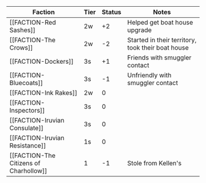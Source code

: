 
| Faction                                | Tier | Status | Notes                                             |
| -------------------------------------- | ---- | ------ | ------------------------------------------------- |
| [[FACTION-Red Sashes]]                 | 2w   | +2     | Helped get boat house upgrade                     |
| [[FACTION-The Crows]]                  | 2w   | -2     | Started in their territory, took their boat house |
| [[FACTION-Dockers]]                    | 3s   | +1     | Friends with smuggler contact                     |
| [[FACTION-Bluecoats]]                  | 3s   | -1     | Unfriendly with smuggler contact                  |
| [[FACTION-Ink Rakes]]                  | 2w   | 0      |                                                   |
| [[FACTION-Inspectors]]                 | 3s   | 0      |                                                   |
| [[FACTION-Iruvian Consulate]]          | 3s   | 0      |                                                   |
| [[FACTION-Iruvian Resistance]]         | 1s   | 0      |                                                   |
| [[FACTION-The Citizens of Charhollow]] | 1    | -1     | Stole from Kellen's                               |
